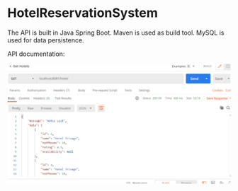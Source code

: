# HotelReservationSystem
The API is built in Java Spring Boot.
Maven is used as build tool.
MySQL is used for data persistence.

API documentation:

![alt text](https://github.com/A00457310/HotelReservationSystem/blob/main/get_hotels.png)
